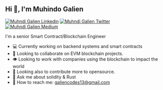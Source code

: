 <h2 align="left">Hi 👋, I'm Muhindo Galien</h1>

[![Muhndi Galien Linkedin](https://img.shields.io/badge/LinkedIn-0077B5?style=for-the-badge&logo=linkedin&logoColor=white)](https://www.linkedin.com/in/muhindo-galien/)
[![Muhndi Galien Twitter](https://img.shields.io/badge/Twitter-1DA1F2?style=for-the-badge&logo=twitter&logoColor=white)](https://twitter.com/GalienMuhindo)
[![Muhndi Galien Medium](https://img.shields.io/badge/Medium-000000?style=for-the-badge&logo=medium&logoColor=white)](https://medium.com/@galiendev)


<p align="left">I'm a senior Smart Contract/Blockchain Engineer</h3>

-  💻 Currently working on backend systems and smart contracts
-  👯 Looking to collaborate on EVM blockchain projects.
- 👁️ Looking to work with companies using the blockchain to impact the world
- 🔭 Looking also to contribute more to opensource.
- 💬 Ask me about solidity & Rust
-  📧 How to reach me: <a href="galiencodes13@gmail.com">galiencodes13@gmail.com<a/>



